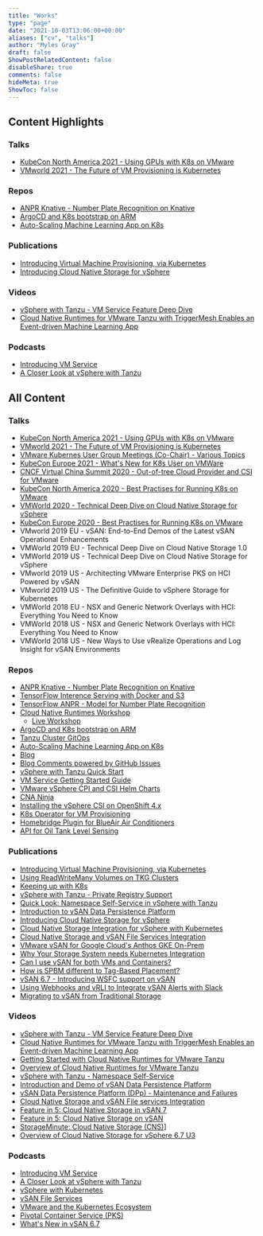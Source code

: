 ```yaml
---
title: "Works"
type: "page"
date: "2021-10-03T13:06:00+00:00"
aliases: ["cv", "talks"]
author: "Myles Gray"
draft: false
ShowPostRelatedContent: false
disableShare: true
comments: false
hideMeta: true
ShowToc: false
---
```


## Content Highlights

### Talks

* [KubeCon North America 2021 - Using GPUs with K8s on VMware](https://www.youtube.com/watch?v=_NYjvz92O58&list=PLj6h78yzYM2Nd1U4RMhv7v88fdiFqeYAP&index=110)
* [VMworld 2021 - The Future of VM Provisioning is Kubernetes](https://www.vmware.com/vmworld/en/video-library/video-landing.html?sessionid=1620916120137001sGMu)

### Repos

* [ANPR Knative - Number Plate Recognition on Knative](https://github.com/mylesagray/anpr-knative)
* [ArgoCD and K8s bootstrap on ARM](https://github.com/mylesagray/home-cluster-gitops)
* [Auto-Scaling Machine Learning App on K8s](https://github.com/mylesagray/a-new-hope-app)

### Publications

* [Introducing Virtual Machine Provisioning, via Kubernetes](https://core.vmware.com/blog/introducing-virtual-machine-provisioning-kubernetes-vm-service)
* [Introducing Cloud Native Storage for vSphere](https://blogs.vmware.com/virtualblocks/2019/08/14/introducing-cloud-native-storage-for-vsphere/)

### Videos

* [vSphere with Tanzu - VM Service Feature Deep Dive](https://www.youtube.com/watch?v=qmtsNjjfe8w)
* [Cloud Native Runtimes for VMware Tanzu with TriggerMesh Enables an Event-driven Machine Learning App](https://www.youtube.com/watch?v=3rD-O_DyHOs)

### Podcasts

* [Introducing VM Service](https://open.spotify.com/episode/2oe71m6512x1TWNFRTp8hR?si=mk0y2C-YS9SihakqQ9_4bw)
* [A Closer Look at vSphere with Tanzu](https://open.spotify.com/episode/7q89CfdmkkDUgzLq9rdcgX?si=8c4af8cfb6bb4d05)

## All Content
### Talks

* [KubeCon North America 2021 - Using GPUs with K8s on VMware](https://www.youtube.com/watch?v=_NYjvz92O58&list=PLj6h78yzYM2Nd1U4RMhv7v88fdiFqeYAP&index=110)
* [VMworld 2021 - The Future of VM Provisioning is Kubernetes](https://www.vmware.com/vmworld/en/video-library/video-landing.html?sessionid=1620916120137001sGMu)
* [VMware Kubernes User Group Meetings (Co-Chair) - Various Topics](https://www.youtube.com/watch?v=C5n2pwW88M0&list=PLLQ5bXz-ZHKWQ5aKrO1eWD_tW-3dhb6jU)
* [KubeCon Europe 2021 - What's New for K8s User on VMWare](https://www.youtube.com/watch?v=O9v0G5VXHZw)
* [CNCF Virtual China Summit 2020 - Out-of-tree Cloud Provider and CSI for VMware](https://www.youtube.com/watch?v=q21PDsdR2HA)
* [KubeCon North America 2020 - Best Practises for Running K8s on VMware](https://www.youtube.com/watch?v=fAXNCNqPW1s)
* [VMWorld 2020 - Technical Deep Dive on Cloud Native Storage for vSphere](https://www.vmware.com/vmworld/en/video-library/video-landing.html?sessionid=1589461989051001PNQJ)
* [KubeCon Europe 2020 - Best Practises for Running K8s on VMware](https://www.youtube.com/watch?v=VJ5FK-QrtHY)
* VMworld 2019 EU - vSAN: End-to-End Demos of the Latest vSAN Operational Enhancements
* VMWorld 2019 EU - Technical Deep Dive on Cloud Native Storage 1.0
* VMWorld 2019 US - Technical Deep Dive on Cloud Native Storage for vSphere
* VMworld 2019 US - Architecting VMware Enterprise PKS on HCI Powered by vSAN
* VMworld 2019 US - The Definitive Guide to vSphere Storage for Kubernetes
* VMWorld 2018 EU - NSX and Generic Network Overlays with HCI: Everything You Need to Know
* VMWorld 2018 US - NSX and Generic Network Overlays with HCI: Everything You Need to Know
* VMWorld 2018 US - New Ways to Use vRealize Operations and Log Insight for vSAN Environments

### Repos

* [ANPR Knative - Number Plate Recognition on Knative](https://github.com/mylesagray/anpr-knative)
* [TensorFlow Interence Serving with Docker and S3](https://github.com/mylesagray/docker-tensorflow-s3)
* [TensorFlow ANPR - Model for Number Plate Recognition](https://github.com/mylesagray/tensorflow-anpr)
* [Cloud Native Runtimes Workshop](https://github.com/mylesagray/tanzu-cloudnativeruntimes-eventing-workshop)
  * [Live Workshop](https://tanzu.vmware.com/developer/get-workshop/lab-cnr-eventing)
* [ArgoCD and K8s bootstrap on ARM](https://github.com/mylesagray/home-cluster-gitops)
* [Tanzu Cluster GitOps](https://github.com/mylesagray/tanzu-cluster-gitops)
* [Auto-Scaling Machine Learning App on K8s](https://github.com/mylesagray/a-new-hope-app)
* [Blog](https://github.com/mylesagray/blog)
* [Blog Comments powered by GitHub Issues](https://github.com/mylesagray/blog-comments/issues)
* [vSphere with Tanzu Quick Start](https://github.com/vsphere-tmm/vsphere-with-tanzu-quick-start)
* [VM Service Getting Started Guide](https://github.com/vsphere-tmm/vm-service-quick-start)
* [VMware vSphere CPI and CSI Helm Charts](https://github.com/vsphere-tmm/helm-charts)
* [CNA Ninja](https://github.com/mylesagray/cna-ninja)
* [Installing the vSphere CSI on OpenShift 4.x](https://github.com/vsphere-tmm/ocp-vsphere-csi)
* [K8s Operator for VM Provisioning](https://github.com/mylesagray/vspherecompute-operator)
* [Homebridge Plugin for BlueAir Air Conditioners](https://github.com/mylesagray/homebridge-blueair)
* [API for Oil Tank Level Sensing](https://github.com/mylesagray/boilerjuice-tank-api)

### Publications

* [Introducing Virtual Machine Provisioning, via Kubernetes](https://core.vmware.com/blog/introducing-virtual-machine-provisioning-kubernetes-vm-service)
* [Using ReadWriteMany Volumes on TKG Clusters](https://core.vmware.com/blog/using-readwritemany-volumes-tkg-clusters)
* [Keeping up with K8s](https://core.vmware.com/blog/keeping-k8s)
* [vSphere with Tanzu - Private Registry Support](https://core.vmware.com/blog/vsphere-tanzu-private-registry-support)
* [Quick Look: Namespace Self-Service in vSphere with Tanzu](https://core.vmware.com/blog/quick-look-namespace-self-service-vsphere-tanzu)
* [Introduction to vSAN Data Persistence Platform](https://blogs.vmware.com/virtualblocks/2021/02/04/introduction-vsan-data-persistence-platform/)
* [Introducing Cloud Native Storage for vSphere](https://blogs.vmware.com/virtualblocks/2019/08/14/introducing-cloud-native-storage-for-vsphere/)
* [Cloud Native Storage Integration for vSphere with Kubernetes](https://blogs.vmware.com/virtualblocks/2020/04/20/cloud-native-storage-integration-for-vsphere-with-kubernetes/)
* [Cloud Native Storage and vSAN File Services Integration](https://blogs.vmware.com/virtualblocks/2020/03/12/cloud-native-storage-and-vsan-file-services-integration/)
* [VMware vSAN for Google Cloud's Anthos GKE On-Prem](https://blogs.vmware.com/virtualblocks/2019/08/08/vmware-vsan-for-google-clouds-anthos-gke-on-prem/)
* [Why Your Storage System needs Kubernetes Integration](https://blogs.vmware.com/virtualblocks/2019/01/29/why-your-storage-system-needs-kubernetes-integration/)
* [Can I use vSAN for both VMs and Containers?](https://blogs.vmware.com/virtualblocks/2019/01/21/can-i-use-vsan-for-both-vms-and-containers/)
* [How is SPBM different to Tag-Based Placement?](https://blogs.vmware.com/virtualblocks/2018/07/19/how-is-spbm-different-to-tag-based-placement/)
* [vSAN 6.7 - Introducing WSFC support on vSAN](https://blogs.vmware.com/virtualblocks/2018/04/18/vsan-6-7-introducing-wsfc-support-vsan/)
* [Using Webhooks and vRLI to Integrate vSAN Alerts with Slack](https://blogs.vmware.com/virtualblocks/2018/06/21/using-webhooks-and-vrli-to-integrate-vsan-alerts-with-slack/)
* [Migrating to vSAN from Traditional Storage](https://core.vmware.com/resource/migrating-vsan)

### Videos

* [vSphere with Tanzu - VM Service Feature Deep Dive](https://www.youtube.com/watch?v=qmtsNjjfe8w)
* [Cloud Native Runtimes for VMware Tanzu with TriggerMesh Enables an Event-driven Machine Learning App](https://www.youtube.com/watch?v=3rD-O_DyHOs)
* [Getting Started with Cloud Native Runtimes for VMware Tanzu](https://www.youtube.com/watch?v=ieELpocz3-I)
* [Overview of Cloud Native Runtimes for VMware Tanzu](https://www.youtube.com/watch?v=jAZeDkMAUxM)
* [vSphere with Tanzu - Namespace Self-Service](https://www.youtube.com/watch?v=W7fYdlQdjaA)
* [Introduction and Demo of vSAN Data Persistence Platform](https://www.youtube.com/watch?v=QHY9nbPJltw)
* [vSAN Data Persistence Platform (DPp) - Maintenance and Failures](https://www.youtube.com/watch?v=4UOt737i4RA)
* [Cloud Native Storage and vSAN File services Integration](https://www.youtube.com/watch?v=GUtG-4urGFA)
* [Feature in 5: Cloud Native Storage in vSAN 7](https://www.youtube.com/watch?v=meijpNsgo_A)
* [Feature in 5: Cloud Native Storage on vSAN](https://www.youtube.com/watch?v=BidrY0jUHBQ)
* [StorageMinute: Cloud Native Storage (CNS)](https://www.youtube.com/watch?v=SYqaLeF3_qQ)]
* [Overview of Cloud Native Storage for vSphere 6.7 U3](https://www.youtube.com/watch?v=CZUBuWCgeDQ)

### Podcasts

* [Introducing VM Service](https://open.spotify.com/episode/2oe71m6512x1TWNFRTp8hR?si=mk0y2C-YS9SihakqQ9_4bw)
* [A Closer Look at vSphere with Tanzu](https://open.spotify.com/episode/7q89CfdmkkDUgzLq9rdcgX?si=8c4af8cfb6bb4d05)
* [vSphere with Kubernetes](https://open.spotify.com/episode/0EAtTT8TnD2VPrvWIs6a7A?si=WSLdIFxDTQy3FNsgQDxv9Q)
* [vSAN File Services](https://open.spotify.com/episode/40sdvJ3SWLf8Yhk9L565Vg?si=9d23937575c74c04)
* [VMware and the Kubernetes Ecosystem](https://open.spotify.com/episode/4cf8VBaKMTWMfrjDkCGds1?si=VCTpiP-pQYmBLsGl33dLog)
* [Pivotal Container Service (PKS)](https://www.vspeakingpodcast.com/e/pivotal-container-service-pks/)
* [What's New in vSAN 6.7](https://www.vspeakingpodcast.com/e/whats-new-in-vsan-67/)
